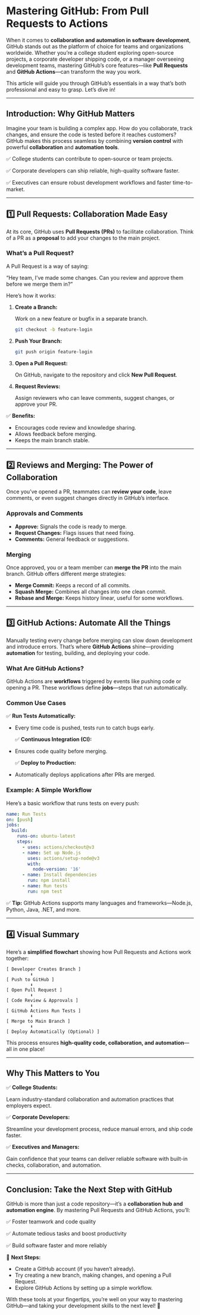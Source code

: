 # Mastering GitHub: From Pull Requests to Actions

When it comes to **collaboration and automation in software development**, GitHub stands out as the platform of choice for teams and organizations worldwide. Whether you’re a college student exploring open-source projects, a corporate developer shipping code, or a manager overseeing development teams, mastering GitHub’s core features—like **Pull Requests** and **GitHub Actions**—can transform the way you work.

This article will guide you through GitHub’s essentials in a way that’s both professional and easy to grasp. Let’s dive in!

---

## Introduction: Why GitHub Matters

Imagine your team is building a complex app. How do you collaborate, track changes, and ensure the code is tested before it reaches customers? GitHub makes this process seamless by combining **version control** with powerful **collaboration** and **automation tools**.

✅ College students can contribute to open-source or team projects.

✅ Corporate developers can ship reliable, high-quality software faster.

✅ Executives can ensure robust development workflows and faster time-to-market.

---

## 1️⃣ Pull Requests: Collaboration Made Easy

At its core, GitHub uses **Pull Requests (PRs)** to facilitate collaboration. Think of a PR as a **proposal** to add your changes to the main project.

### What’s a Pull Request?

A Pull Request is a way of saying:

“Hey team, I’ve made some changes. Can you review and approve them before we merge them in?”

Here’s how it works:

1. **Create a Branch:**
    
    Work on a new feature or bugfix in a separate branch.
    
    ```bash
    git checkout -b feature-login
    
    ```
    
2. **Push Your Branch:**
    
    ```bash
    git push origin feature-login
    
    ```
    
3. **Open a Pull Request:**
    
    On GitHub, navigate to the repository and click **New Pull Request**.
    
4. **Request Reviews:**
    
    Assign reviewers who can leave comments, suggest changes, or approve your PR.
    

✅ **Benefits:**

- Encourages code review and knowledge sharing.
- Allows feedback before merging.
- Keeps the main branch stable.

---

## 2️⃣ Reviews and Merging: The Power of Collaboration

Once you’ve opened a PR, teammates can **review your code**, leave comments, or even suggest changes directly in GitHub’s interface.

### Approvals and Comments

- **Approve:** Signals the code is ready to merge.
- **Request Changes:** Flags issues that need fixing.
- **Comments:** General feedback or suggestions.

### Merging

Once approved, you or a team member can **merge the PR** into the main branch. GitHub offers different merge strategies:

- **Merge Commit:** Keeps a record of all commits.
- **Squash Merge:** Combines all changes into one clean commit.
- **Rebase and Merge:** Keeps history linear, useful for some workflows.

---

## 3️⃣ GitHub Actions: Automate All the Things

Manually testing every change before merging can slow down development and introduce errors. That’s where **GitHub Actions** shine—providing **automation** for testing, building, and deploying your code.

### What Are GitHub Actions?

GitHub Actions are **workflows** triggered by events like pushing code or opening a PR. These workflows define **jobs**—steps that run automatically.

### Common Use Cases

✅ **Run Tests Automatically:**

- Every time code is pushed, tests run to catch bugs early.
    
    ✅ **Continuous Integration (CI):**
    
- Ensures code quality before merging.
    
    ✅ **Deploy to Production:**
    
- Automatically deploys applications after PRs are merged.

### Example: A Simple Workflow

Here’s a basic workflow that runs tests on every push:

```yaml
name: Run Tests
on: [push]
jobs:
  build:
    runs-on: ubuntu-latest
    steps:
      - uses: actions/checkout@v3
      - name: Set up Node.js
        uses: actions/setup-node@v3
        with:
          node-version: '16'
      - name: Install dependencies
        run: npm install
      - name: Run tests
        run: npm test

```

✅ **Tip:** GitHub Actions supports many languages and frameworks—Node.js, Python, Java, .NET, and more.

---

## 4️⃣ Visual Summary

Here’s a **simplified flowchart** showing how Pull Requests and Actions work together:

```
[ Developer Creates Branch ]
         ⬇
[ Push to GitHub ]
         ⬇
[ Open Pull Request ]
         ⬇
[ Code Review & Approvals ]
         ⬇
[ GitHub Actions Run Tests ]
         ⬇
[ Merge to Main Branch ]
         ⬇
[ Deploy Automatically (Optional) ]

```

This process ensures **high-quality code, collaboration, and automation**—all in one place!

---

## Why This Matters to You

✅ **College Students:**

Learn industry-standard collaboration and automation practices that employers expect.

✅ **Corporate Developers:**

Streamline your development process, reduce manual errors, and ship code faster.

✅ **Executives and Managers:**

Gain confidence that your teams can deliver reliable software with built-in checks, collaboration, and automation.

---

## Conclusion: Take the Next Step with GitHub

GitHub is more than just a code repository—it’s a **collaboration hub and automation engine**. By mastering Pull Requests and GitHub Actions, you’ll:

✅ Foster teamwork and code quality

✅ Automate tedious tasks and boost productivity

✅ Build software faster and more reliably

📌 **Next Steps:**

- Create a GitHub account (if you haven’t already).
- Try creating a new branch, making changes, and opening a Pull Request.
- Explore GitHub Actions by setting up a simple workflow.

With these tools at your fingertips, you’re well on your way to mastering GitHub—and taking your development skills to the next level! 🚀